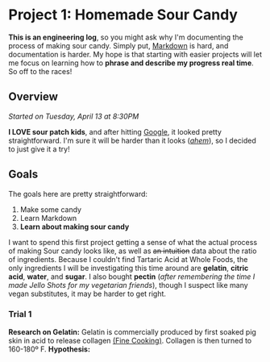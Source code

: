 # Project 1: Homemade Sour Candy
**This is an engineering log**, so you might ask why I'm documenting the process of making sour candy. Simply put, [Markdown](https://github.com/adam-p/markdown-here/wiki/Markdown-Cheatsheet)  is hard, and documentation is harder. My hope is that starting with easier projects will let me  focus on learning how to **phrase and describe my progress real time**. So off to the races!

## Overview
*Started on Tuesday, April 13 at 8:30PM*

**I  LOVE sour patch kids**, and after hitting [Google](http://www.grouprecipes.com/137183/homemade-sour-patch-kids.html), it looked pretty straightforward. I'm sure it will be harder than it looks (*[ahem](https://www.youtube.com/watch?v=ppi0khS0s_8)*), so I decided to just give it a try!

## Goals
The goals here are pretty straightforward:
1. Make some candy
2. Learn Markdown
3. **Learn about making sour candy**

I want to spend this first project getting a sense of what the actual process of making Sour candy looks like, as well as ~~an intuition~~ data about the ratio of ingredients. Because I couldn't find Tartaric Acid at Whole Foods, the only ingredients I will be investigating this time around are **gelatin**, **citric acid**, **water**, and **sugar**. I also bought **pectin** (*after remembering the time I made Jello Shots for my vegetarian friends*), though I suspect like many vegan substitutes, it may be harder to get right. 

### Trial 1

**Research on Gelatin:**
Gelatin is commercially produced by first soaked pig skin in acid to release collagen [(Fine Cooking)](https://www.finecooking.com/article/the-science-of-gelatin). Collagen is then turned  to 160-180º F. 
**Hypothesis:**
<!--stackedit_data:
eyJoaXN0b3J5IjpbMTUyMjQ3MDQ3OSwxNzgwNDEzNDg2LDE1Nz
M1Mjg4MjAsNzE1NTI1NDI4LDc2OTkwNDM2MCwtMTQ4NDA0OTY1
Nl19
-->